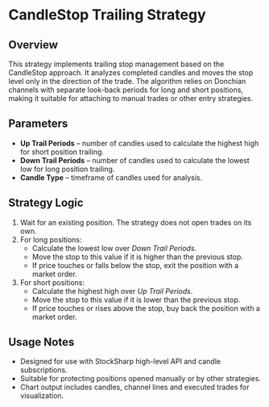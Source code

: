 # CandleStop Trailing Strategy

## Overview
This strategy implements trailing stop management based on the CandleStop approach. It analyzes completed candles and moves the stop level only in the direction of the trade. The algorithm relies on Donchian channels with separate look-back periods for long and short positions, making it suitable for attaching to manual trades or other entry strategies.

## Parameters
- **Up Trail Periods** – number of candles used to calculate the highest high for short position trailing.
- **Down Trail Periods** – number of candles used to calculate the lowest low for long position trailing.
- **Candle Type** – timeframe of candles used for analysis.

## Strategy Logic
1. Wait for an existing position. The strategy does not open trades on its own.
2. For long positions:
   - Calculate the lowest low over *Down Trail Periods*.
   - Move the stop to this value if it is higher than the previous stop.
   - If price touches or falls below the stop, exit the position with a market order.
3. For short positions:
   - Calculate the highest high over *Up Trail Periods*.
   - Move the stop to this value if it is lower than the previous stop.
   - If price touches or rises above the stop, buy back the position with a market order.

## Usage Notes
- Designed for use with StockSharp high-level API and candle subscriptions.
- Suitable for protecting positions opened manually or by other strategies.
- Chart output includes candles, channel lines and executed trades for visualization.
